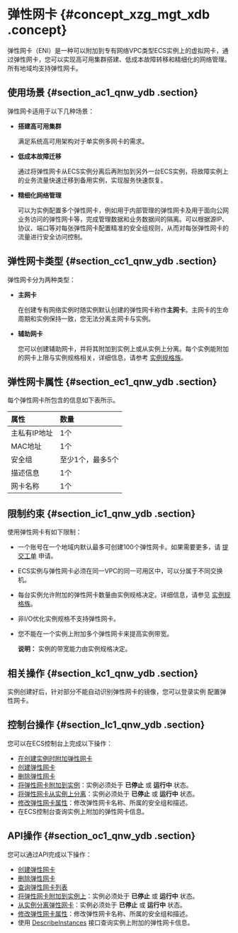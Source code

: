 # 弹性网卡 {#concept_xzg_mgt_xdb .concept}

弹性网卡（ENI）是一种可以附加到专有网络VPC类型ECS实例上的虚拟网卡，通过弹性网卡，您可以实现高可用集群搭建、低成本故障转移和精细化的网络管理。所有地域均支持弹性网卡。

## 使用场景 {#section_ac1_qnw_ydb .section}

弹性网卡适用于以下几种场景：

-   **搭建高可用集群**

    满足系统高可用架构对于单实例多网卡的需求。

-   **低成本故障迁移**

    通过将弹性网卡从ECS实例分离后再附加到另外一台ECS实例，将故障实例上的业务流量快速迁移到备用实例，实现服务快速恢复。

-   **精细化网络管理**

    可以为实例配置多个弹性网卡，例如用于内部管理的弹性网卡及用于面向公网业务访问的弹性网卡等，完成管理数据和业务数据间的隔离。可以根据源IP、协议、端口等对每张弹性网卡配置精准的安全组规则，从而对每张弹性网卡的流量进行安全访问控制。


## 弹性网卡类型 {#section_cc1_qnw_ydb .section}

弹性网卡分为两种类型：

-   **主网卡**

    在创建专有网络实例时随实例默认创建的弹性网卡称作**主网卡**。主网卡的生命周期和实例保持一致，您无法分离主网卡与实例。

-   **辅助网卡**

    您可以创建辅助网卡，并将其附加到实例上或从实例上分离。每个实例能附加的网卡上限与实例规格相关，详细信息，请参考 [实例规格族](cn.zh-CN/产品简介/实例规格族.md#)。


## 弹性网卡属性 {#section_ec1_qnw_ydb .section}

每个弹性网卡所包含的信息如下表所示。

|属性|数量|
|:-|:-|
|主私有IP地址|1个|
|MAC地址|1个|
|安全组|至少1个，最多5个|
|描述信息|1个|
|网卡名称|1个|

## 限制约束 {#section_ic1_qnw_ydb .section}

使用弹性网卡有如下限制：

-   一个账号在一个地域内默认最多可创建100个弹性网卡。如果需要更多，请 [提交工单](https://selfservice.console.aliyun.com/ticket/createIndex) 申请。

-   ECS实例与弹性网卡必须在同一VPC的同一可用区中，可以分属于不同交换机。

-   每台实例允许附加的弹性网卡数量由实例规格决定。详细信息，请参见 [实例规格族](cn.zh-CN/产品简介/实例规格族.md#)。

-   非I/O优化实例规格不支持弹性网卡。

-   您不能在一个实例上附加多个弹性网卡来提高实例带宽。

    **说明：** 实例的带宽能力由实例规格决定。


## 相关操作 {#section_kc1_qnw_ydb .section}

实例创建好后，针对部分不能自动识别弹性网卡的镜像，您可以登录实例 配置弹性网卡。

## 控制台操作 {#section_lc1_qnw_ydb .section}

您可以在ECS控制台上完成以下操作：

-   [在创建实例时附加弹性网卡](../cn.zh-CN/用户指南/弹性网卡/在创建实例时附加弹性网卡.md#)
-   [创建弹性网卡](../cn.zh-CN/用户指南/弹性网卡/创建弹性网卡.md#)
-   [删除弹性网卡](../cn.zh-CN/用户指南/弹性网卡/删除弹性网卡.md#)
-   [将弹性网卡附加到实例](../cn.zh-CN/用户指南/弹性网卡/将弹性网卡附加到实例.md#)：实例必须处于 **已停止** 或 **运行中** 状态。
-   [将弹性网卡从实例上分离](../cn.zh-CN/用户指南/弹性网卡/将弹性网卡从实例上分离.md#)：实例必须处于 **已停止** 或 **运行中** 状态。
-   [修改弹性网卡属性](../cn.zh-CN/用户指南/弹性网卡/修改弹性网卡属性.md#)：修改弹性网卡名称、所属的安全组和描述。
-   在ECS控制台查询实例上附加的弹性网卡信息。

## API操作 {#section_oc1_qnw_ydb .section}

您可以通过API完成以下操作：

-   [创建弹性网卡](../cn.zh-CN/API参考/弹性网卡/CreateNetworkInterface.md#)
-   [删除弹性网卡](../cn.zh-CN/API参考/弹性网卡/DeleteNetworkInterface.md#)
-   [查询弹性网卡列表](../cn.zh-CN/API参考/弹性网卡/DescribeNetworkInterfaces.md#)
-   [将弹性网卡附加到实例上](../cn.zh-CN/API参考/弹性网卡/AttachNetworkInterface.md#)：实例必须处于 **已停止** 或 **运行中** 状态。
-   [从实例分离弹性网卡](../cn.zh-CN/API参考/弹性网卡/DetachNetworkInterface.md#)：实例必须处于 **已停止** 或 **运行中** 状态。
-   [修改弹性网卡属性](../cn.zh-CN/API参考/弹性网卡/ModifyNetworkInterfaceAttribute.md#)：修改弹性网卡名称、所属的安全组和描述。
-   使用 [DescribeInstances](../cn.zh-CN/API参考/实例/DescribeInstances.md#) 接口查询实例上附加的弹性网卡信息。

